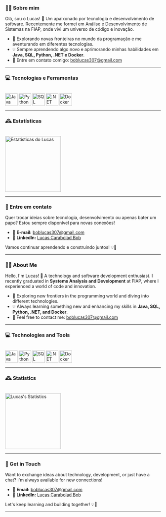 ### 👨‍💻 Sobre mim

Olá, sou o Lucas! 👋 Um apaixonado por tecnologia e desenvolvimento de software. Recentemente me formei em Análise e Desenvolvimento de Sistemas na FIAP, onde vivi um universo de código e inovação.

- 🌟 Explorando novas fronteiras no mundo da programação e me aventurando em diferentes tecnologias.  
- 💡 Sempre aprendendo algo novo e aprimorando minhas habilidades em **Java, SQL, Python, .NET e Docker**.  
- 📨 Entre em contato comigo: [boblucas307@gmail.com](mailto:boblucas307@gmail.com)  

---

### 💻 Tecnologias e Ferramentas

<div style="display: inline_block"><br>
  <img align="center" alt="Java" height="40" src="https://cdn-icons-png.flaticon.com/512/5968/5968282.png">
  <img align="center" alt="Python" height="40" src="https://img.icons8.com/color/48/000000/python.png">
  <img align="center" alt="SQL" height="40" src="https://img.icons8.com/color/48/000000/sql.png">
  <img align="center" alt=".NET" height="40" src="https://upload.wikimedia.org/wikipedia/commons/thumb/7/7d/Microsoft_.NET_logo.svg/2048px-Microsoft_.NET_logo.svg.png">
  <img align="center" alt="Docker" height="40" src="https://img.icons8.com/color/48/000000/docker.png">
</div>

---

### 🕰️ Estatísticas

<div style="display: inline_block"><br>
  <img align="center" alt="Estatísticas do Lucas" height="180em" src="https://github-readme-stats.vercel.app/api?username=lucasrabd&theme=transparent&show_icons=true">
</div>

---

### 📨 Entre em contato

Quer trocar ideias sobre tecnologia, desenvolvimento ou apenas bater um papo? Estou sempre disponível para novas conexões!  

- 📨 **E-mail:** [boblucas307@gmail.com](mailto:boblucas307@gmail.com)  
- 🔗 **LinkedIn:** [Lucas Carabolad Bob](https://www.linkedin.com/in/lucas-carabolad-bob-195817223/)  

Vamos continuar aprendendo e construindo juntos! 💡🚀  

---

### 👨‍💻 About Me

Hello, I'm Lucas! 👋 A technology and software development enthusiast. I recently graduated in **Systems Analysis and Development** at FIAP, where I experienced a world of code and innovation.  

- 🌟 Exploring new frontiers in the programming world and diving into different technologies.  
- 💡 Always learning something new and enhancing my skills in **Java, SQL, Python, .NET, and Docker**.  
- 📨 Feel free to contact me: [boblucas307@gmail.com](mailto:boblucas307@gmail.com)  

---

### 💻 Technologies and Tools

<div style="display: inline_block"><br>
  <img align="center" alt="Java" height="40" src="https://cdn-icons-png.flaticon.com/512/5968/5968282.png">
  <img align="center" alt="Python" height="40" src="https://img.icons8.com/color/48/000000/python.png">
  <img align="center" alt="SQL" height="40" src="https://img.icons8.com/color/48/000000/sql.png">
  <img align="center" alt=".NET" height="40" src="https://upload.wikimedia.org/wikipedia/commons/thumb/7/7d/Microsoft_.NET_logo.svg/2048px-Microsoft_.NET_logo.svg.png">
  <img align="center" alt="Docker" height="40" src="https://img.icons8.com/color/48/000000/docker.png">
</div>

---

### 🕰️ Statistics

<div style="display: inline_block"><br>
  <img align="center" alt="Lucas's Statistics" height="180em" src="https://github-readme-stats.vercel.app/api?username=lucasrabd&theme=transparent&show_icons=true">
</div>

---

### 📨 Get in Touch

Want to exchange ideas about technology, development, or just have a chat? I'm always available for new connections!  

- 📨 **Email:** [boblucas307@gmail.com](mailto:boblucas307@gmail.com)  
- 🔗 **LinkedIn:** [Lucas Carabolad Bob](https://www.linkedin.com/in/lucas-carabolad-bob-195817223/)  

Let's keep learning and building together! 💡🚀  

--- 
